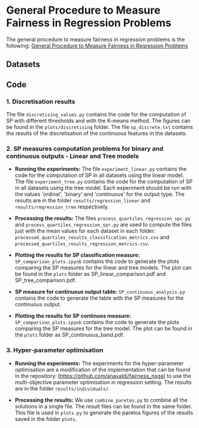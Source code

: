 # General Procedure to Measure Fairness in Regression Problems

The general procedure to measure fairness in regression problems is the following: [General Procedure to Measure Fairness in Regression Problems](plots/Procedure.pdf "General Procedure to Measure Fairness in Regression Problems")

## Datasets

## Code

### 1. Discretisation results

The file `discretising_values.py` contains the code for the computation of SP with different thresholds and with the K-means method. 
The figures can be found in the `plots/discretising` folder.
The file `sp_discrete.txt` contains the results of the discretisation of the continuous features in the datasets.

### 2. SP measures computation problems for binary and continuous outputs - Linear and Tree models

- **Running the experiments:**
The file `experiment_linear.py` contains the code for the computation of SP in all datasets using the linear model.
The file `experiment_tree.py` contains the code for the computation of SP in all datasets using the tree model.
Each experiment should be run with the values 'ordinal', 'binary' and 'continuous' for the output type.
The results are in the folder `results/regression_linear` and `results/regression_tree` respectively.


- **Processing the results:**
The files `process_quartiles_regression_spc.py` and `process_quartiles_regression_spr.py` are used to compute the files just with the mean values for each dataset in each folder: `processed_quartiles_results_classification_metrics.csv` and `processed_quartiles_results_regression_metrics.csv`.


- **Plotting the results for SP classification measure:**
`SP_comparison_plots.ipynb` contains the code to generate the plots comparing the SP measures for the linear and tree models. The plot can be found in the `plots` folder as SP_linear_comparison.pdf and SP_tree_comparison.pdf.


- **SP measure for continuous output table:**
`SP_continuous_analysis.py` contains the code to generate the table with the SP measures for the continuous output. 


- **Plotting the results for SP continuos measure:**
`SP_comparison_plots.ipynb` contains the code to generate the plots comparing the SP measures for the tree model. The plot can be found in the `plots` folder as SP_continuous_band.pdf.

### 3. Hyper-parameter optimisation

- **Running the experiments:**
The experiments for the hyper-parameter optimisation are a modification of the implementation that can be found in the repository: [https://github.com/anavaldi/fairness_nsga] to use the multi-objective parameter optimisation in regression setting.
The results are in the folder `results/individuals/`.

- **Processing the results:**
We use `combine_paretos.py` to combine all the solutions in a single file. The result files can be found in the same folder. 
This file is used in `plots.py` to generate the paretos figures of the results saved in the folder `plots`. 
